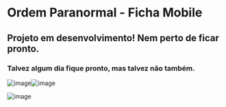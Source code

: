 # Ordem Paranormal - Ficha Mobile

## Projeto em desenvolvimento! Nem perto de ficar pronto.
### Talvez algum dia fique pronto, mas talvez não também.

![image](https://github.com/luczz1/ordemparanormal-mobilesheet/assets/63828861/cc4b598d-8c1b-4fbe-911b-c4df4a1247c7)![image](https://github.com/luczz1/ordemparanormal-mobilesheet/assets/63828861/1a9aad4d-89d7-42ab-a61e-c6fc64639365)

![image](https://github.com/luczz1/ordemparanormal-mobilesheet/assets/63828861/8664b89d-49d3-43b4-a875-a0dbef089a92)




